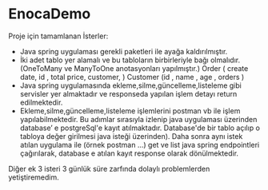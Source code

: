 # EnocaDemo

Proje için tamamlanan İsterler:
- Java spring uygulaması gerekli paketleri ile ayağa kaldırılmıştır.
- İki adet tablo yer alamalı ve bu tabloların birbirleriyle bağı olmalıdır. (OneToMany ve ManyToOne anotasyonları yapılmıştır.) 
Order ( create date, id , total price, customer, )
Customer (id , name , age , orders )
- Java spring uygulamasında ekleme,silme,güncelleme,listeleme gibi servisler yer almaktadır ve 
responseda yapılan işlem detayı return edilmektedir.
- Ekleme,silme,güncelleme,listeleme işlemlerini postman vb ile işlem yapılabilmektedir. 
Bu adımlar sırasıyla izlenip java uygulaması üzerinden database’ e postgreSql'e kayıt atılmaktadır. Database'de bir tablo açılıp o tabloya değer girilmesi java isteği 
üzerinden). Daha sonra aynı istek atılan uygulama ile (örnek postman ...) get ve list java spring 
endpointleri çağırılarak, database e atılan kayıt response olarak dönülmektedir. 

Diğer ek 3 isteri 3 günlük süre zarfında dolaylı problemlerden yetiştiremedim.
